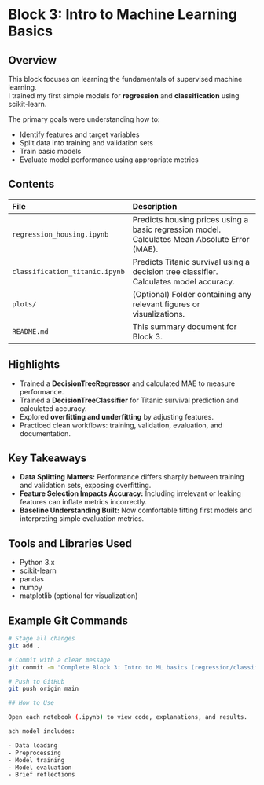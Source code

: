 # Block 3: Intro to Machine Learning Basics

## Overview
This block focuses on learning the fundamentals of supervised machine learning.  
I trained my first simple models for **regression** and **classification** using scikit-learn.

The primary goals were understanding how to:
- Identify features and target variables
- Split data into training and validation sets
- Train basic models
- Evaluate model performance using appropriate metrics

## Contents

| File | Description |
|:---|:---|
| `regression_housing.ipynb` | Predicts housing prices using a basic regression model. Calculates Mean Absolute Error (MAE). |
| `classification_titanic.ipynb` | Predicts Titanic survival using a decision tree classifier. Calculates model accuracy. |
| `plots/` | (Optional) Folder containing any relevant figures or visualizations. |
| `README.md` | This summary document for Block 3. |

## Highlights
- Trained a **DecisionTreeRegressor** and calculated MAE to measure performance.
- Trained a **DecisionTreeClassifier** for Titanic survival prediction and calculated accuracy.
- Explored **overfitting and underfitting** by adjusting features.
- Practiced clean workflows: training, validation, evaluation, and documentation.

## Key Takeaways
- **Data Splitting Matters:** Performance differs sharply between training and validation sets, exposing overfitting.
- **Feature Selection Impacts Accuracy:** Including irrelevant or leaking features can inflate metrics incorrectly.
- **Baseline Understanding Built:** Now comfortable fitting first models and interpreting simple evaluation metrics.

## Tools and Libraries Used
- Python 3.x
- scikit-learn
- pandas
- numpy
- matplotlib (optional for visualization)

## Example Git Commands

```bash
# Stage all changes
git add .

# Commit with a clear message
git commit -m "Complete Block 3: Intro to ML basics (regression/classification)"

# Push to GitHub
git push origin main

## How to Use

Open each notebook (.ipynb) to view code, explanations, and results.

ach model includes:

- Data loading
- Preprocessing
- Model training
- Model evaluation
- Brief reflections